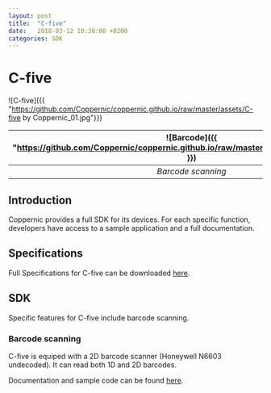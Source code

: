 ```yaml
---
layout: post
title:  "C-five"
date:   2018-03-12 10:38:00 +0200
categories: SDK
---
```


C-five
==============
![C-five]({{ "https://github.com/Coppernic/coppernic.github.io/raw/master/assets/C-five by Coppernic_01.jpg"}})


|![Barcode]({{ "https://github.com/Coppernic/coppernic.github.io/raw/master/assets/barcode_blue.png" }})
|:---:|
|*Barcode scanning*|


Introduction
------------

Coppernic provides a full SDK for its devices. For each specific function, developers have access to a sample application and a full documentation.

Specifications
--------------

Full Specifications for C-five can be downloaded [here](https://www.coppernic.fr/wp-content/uploads/Documentation/c-five/specification-c-five-en.pdf).

SDK
---

Specific features for C-five include barcode scanning.


### Barcode scanning

C-five is equiped with a 2D barcode scanner (Honeywell N6603 undecoded). It can read both 1D and 2D barcodes.

Documentation and sample code can be found [here](https://github.com/Coppernic/ScanSample).
